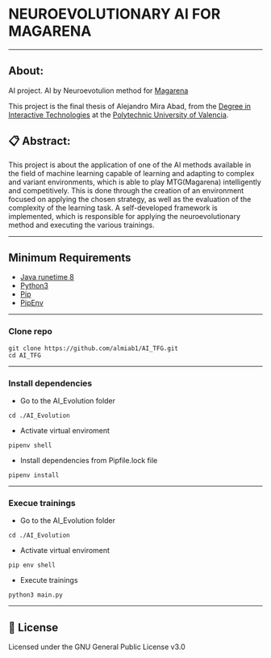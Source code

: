 # NEUROEVOLUTIONARY AI FOR MAGARENA
***
## About:
AI project. AI by Neuroevotulion method for [Magarena](https://github.com/magarena/magarena)

This project is the final thesis of Alejandro Mira Abad, from the [Degree in Interactive Technologies](https://www.upv.es/titulaciones/GTI/index-en.html) at the [Polytechnic University of Valencia](https://www.upv.es/).

## :clipboard: Abstract:
This project is about the application of one of the AI methods available in the field of
machine learning capable of learning and adapting to complex and variant environments,
which is able to play MTG(Magarena) intelligently and competitively. This is done through the
creation of an environment focused on applying the chosen strategy, as well as the
evaluation of the complexity of the learning task. A self-developed framework is
implemented, which is responsible for applying the neuroevolutionary method and
executing the various trainings.
***
## Minimum Requirements
- [Java runetime 8](https://www.java.com/es/download/)
- [Python3](https://www.python.org/downloads/)
- [Pip](https://pypi.org/project/pip/)
- [PipEnv](https://pypi.org/project/pipenv/)

***

### Clone repo
```
git clone https://github.com/almiab1/AI_TFG.git
cd AI_TFG
```

***

### Install dependencies
- Go to the AI_Evolution folder
```
cd ./AI_Evolution
```
- Activate virtual enviroment
```
pipenv shell
```
- Install dependencies from Pipfile.lock file
```
pipenv install
```

***

### Execue trainings
- Go to the AI_Evolution folder
```
cd ./AI_Evolution
```
- Activate virtual enviroment
```
pip env shell
```
- Execute trainings
```
python3 main.py
```

***

## 📜 License
Licensed under the GNU General Public License v3.0
